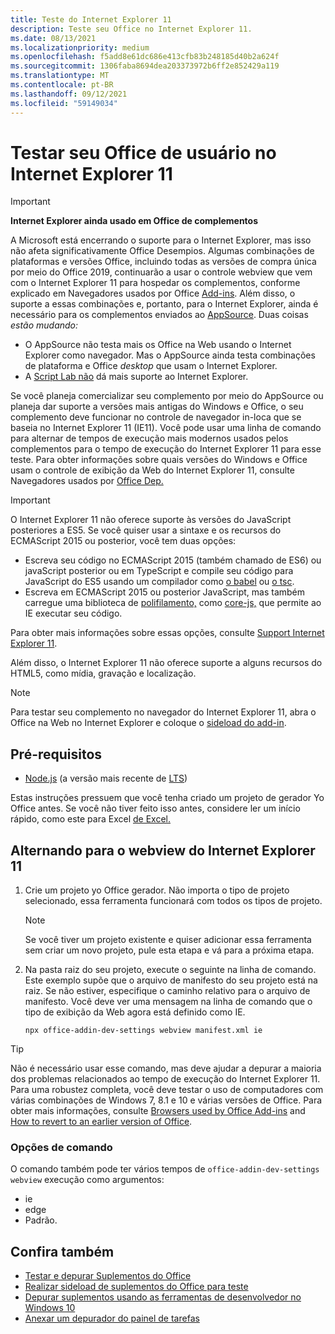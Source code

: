 ```yaml
---
title: Teste do Internet Explorer 11
description: Teste seu Office no Internet Explorer 11.
ms.date: 08/13/2021
ms.localizationpriority: medium
ms.openlocfilehash: f5add8e61dc686e413cfb83b248185d40b2a624f
ms.sourcegitcommit: 1306faba8694dea203373972b6ff2e852429a119
ms.translationtype: MT
ms.contentlocale: pt-BR
ms.lasthandoff: 09/12/2021
ms.locfileid: "59149034"
---
```

# <a name="test-your-office-add-in-on-internet-explorer-11"></a>Testar seu Office de usuário no Internet Explorer 11

> [!IMPORTANT]
> **Internet Explorer ainda usado em Office de complementos**
>
> A Microsoft está encerrando o suporte para o Internet Explorer, mas isso não afeta significativamente Office Desempios. Algumas combinações de plataformas e versões Office, incluindo todas as versões de compra única por meio do Office 2019, continuarão a usar o controle webview que vem com o Internet Explorer 11 para hospedar os complementos, conforme explicado em Navegadores usados por Office [Add-ins](../concepts/browsers-used-by-office-web-add-ins.md). Além disso, o suporte a essas combinações e, portanto, para o Internet Explorer, ainda é necessário para os complementos enviados ao [AppSource](/office/dev/store/submit-to-appsource-via-partner-center). Duas coisas *estão mudando:*
>
> - O AppSource não testa mais os Office na Web usando o Internet Explorer como navegador. Mas o AppSource ainda testa combinações de plataforma e Office *desktop* que usam o Internet Explorer.
> - A [Script Lab não](../overview/explore-with-script-lab.md) dá mais suporte ao Internet Explorer.

Se você planeja comercializar seu complemento por meio do AppSource ou planeja dar suporte a versões mais antigas do Windows e Office, o seu complemento deve funcionar no controle de navegador in-loca que se baseia no Internet Explorer 11 (IE11). Você pode usar uma linha de comando para alternar de tempos de execução mais modernos usados pelos complementos para o tempo de execução do Internet Explorer 11 para esse teste. Para obter informações sobre quais versões do Windows e Office usam o controle de exibição da Web do Internet Explorer 11, consulte Navegadores usados por [Office Dep.](../concepts/browsers-used-by-office-web-add-ins.md)

> [!IMPORTANT]
> O Internet Explorer 11 não oferece suporte às versões do JavaScript posteriores a ES5. Se você quiser usar a sintaxe e os recursos do ECMAScript 2015 ou posterior, você tem duas opções:
>
> - Escreva seu código no ECMAScript 2015 (também chamado de ES6) ou javaScript posterior ou em TypeScript e compile seu código para JavaScript do ES5 usando um compilador como [o babel](https://babeljs.io/) ou [o tsc](https://www.typescriptlang.org/index.html).
> - Escreva em ECMAScript 2015 ou posterior JavaScript, mas também carregue uma biblioteca de [polifilamento,](https://en.wikipedia.org/wiki/Polyfill_(programming)) como [core-js,](https://github.com/zloirock/core-js) que permite ao IE executar seu código.
>
> Para obter mais informações sobre essas opções, consulte [Support Internet Explorer 11](../develop/support-ie-11.md).
>
> Além disso, o Internet Explorer 11 não oferece suporte a alguns recursos do HTML5, como mídia, gravação e localização.

> [!NOTE]
> Para testar seu complemento no navegador do Internet Explorer 11, abra o Office na Web no Internet Explorer e coloque o [sideload do add-in](create-a-network-shared-folder-catalog-for-task-pane-and-content-add-ins.md).

## <a name="prerequisites"></a>Pré-requisitos

- [Node.js](https://nodejs.org/) (a versão mais recente de [LTS](https://nodejs.org/about/releases))

Estas instruções pressuem que você tenha criado um projeto de gerador Yo Office antes. Se você não tiver feito isso antes, considere ler um início rápido, como este para Excel [de Excel.](../quickstarts/excel-quickstart-jquery.md)

## <a name="switching-to-the-internet-explorer-11-webview"></a>Alternando para o webview do Internet Explorer 11

1. Crie um projeto yo Office gerador. Não importa o tipo de projeto selecionado, essa ferramenta funcionará com todos os tipos de projeto.

    > [!NOTE]
    > Se você tiver um projeto existente e quiser adicionar essa ferramenta sem criar um novo projeto, pule esta etapa e vá para a próxima etapa. 

1. Na pasta raiz do seu projeto, execute o seguinte na linha de comando. Este exemplo supõe que o arquivo de manifesto do seu projeto está na raiz. Se não estiver, especifique o caminho relativo para o arquivo de manifesto. Você deve ver uma mensagem na linha de comando que o tipo de exibição da Web agora está definido como IE.

    ```command&nbsp;line
    npx office-addin-dev-settings webview manifest.xml ie
    ```

> [!TIP]
> Não é necessário usar esse comando, mas deve ajudar a depurar a maioria dos problemas relacionados ao tempo de execução do Internet Explorer 11. Para uma robustez completa, você deve testar o uso de computadores com várias combinações de Windows 7, 8.1 e 10 e várias versões de Office. Para obter mais informações, consulte [Browsers used by Office Add-ins](../concepts/browsers-used-by-office-web-add-ins.md) and [How to revert to an earlier version of Office](https://support.microsoft.com/topic/2bd5c457-a917-d57e-35a1-f709e3dda841).

### <a name="command-options"></a>Opções de comando

O comando também pode ter vários tempos de `office-addin-dev-settings webview` execução como argumentos:

- ie
- edge
- Padrão.

## <a name="see-also"></a>Confira também

* [Testar e depurar Suplementos do Office](test-debug-office-add-ins.md)
* [Realizar sideload de suplementos do Office para teste](create-a-network-shared-folder-catalog-for-task-pane-and-content-add-ins.md)
* [Depurar suplementos usando as ferramentas de desenvolvedor no Windows 10](debug-add-ins-using-f12-developer-tools-on-windows-10.md)
* [Anexar um depurador do painel de tarefas](attach-debugger-from-task-pane.md)
